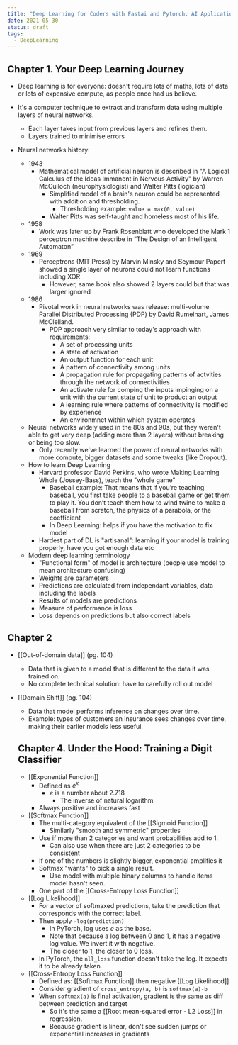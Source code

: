 ```yaml
---
title: "Deep Learning for Coders with Fastai and Pytorch: AI Applications Without a PhD"
date: 2021-05-30
status: draft
tags:
  - DeepLearning 
---
```


## Chapter 1. Your Deep Learning Journey

* Deep learning is for everyone: doesn't require lots of maths, lots of data or lots of expensive compute, as people once had us believe.
* It's a computer technique to extract and transform data using multiple layers of neural networks.
    * Each layer takes input from previous layers and refines them.
    * Layers trained to minimise errors


* Neural networks history:
	* 1943
        * Mathematical model of artificial neuron is described in "A Logical Calculus of the Ideas Immanent in Nervous Activity" by Warren McCulloch (neurophysiologist) and Walter Pitts (logician)
            * Simplified model of a brain's neuron could be represented with addition and thresholding.
                * Thresholding example: `value = max(0, value)`
            * Walter Pitts was self-taught and homeless most of his life.
    * 1958 
        * Work was later up by Frank Rosenblatt who developed the Mark 1 perceptron machine describe in “The Design of an Intelligent Automaton”
    * 1969
        * Perceptrons (MIT Press) by Marvin Minsky and Seymour Papert showed a single layer of neurons could not learn functions including XOR
            * However, same book also showed 2 layers could but that was larger ignored
    * 1986
        * Pivotal work in neural networks was release: multi-volume Parallel Distributed Processing (PDP) by David Rumelhart, James McClelland.
            * PDP approach very similar to today's approach with requirements:
                * A set of processing units
                * A state of activation
                * An output function for each unit
                * A pattern of connectivity among units
                * A propagation rule for propagating patterns of actvities through the network of connectivities
                * An activate rule for comping the inputs impinging on a unit with the current state of unit to product an output
                * A learning rule where patterns of connectivity is modified by experience
                * An environmnet within which system operates
	* Neural networks widely used in the 80s and 90s, but they weren't able to get very deep (adding more than 2 layers) without breaking or being too slow.
		* Only recently we've learned the power of neural networks with more compute, bigger datasets and some tweaks (like Dropout).
	* How to learn Deep Learning
		* Harvard professor David Perkins, who wrote Making Learning Whole (Jossey-Bass), teach the "whole game"
			* Baseball example: That means that if you’re teaching baseball, you first take people to a baseball game or get them to play it. You don’t teach them how to wind twine to make a baseball from scratch, the physics of a parabola, or the coefficient
			* In Deep Learning: helps if you have the motivation to fix model 
		* Hardest part of DL is "artisanal": learning if your model is training properly, have you got enough data etc
	* Modern deep learning terminology
		* "Functional form" of model is architecture (people use model to mean architecture confusing)
		* Weights are parameters
		* Predictions are calculated from independant variables, data including the labels
		* Results of models are predictions
		* Measure of performance is loss
		* Loss depends on predictions but also correct labels

## Chapter 2

* [[Out-of-domain data]] (pg. 104)
    * Data that is given to a model that is different to the data it was trained on.
    * No complete technical solution: have to carefully roll out model
* [[Domain Shift]] (pg. 104)
    * Data that model performs inference on changes over time.
    * Example: types of customers an insurance sees changes over time, making their earlier models less useful.
    
    ## Chapter 4. Under the Hood: Training a Digit Classifier
    
    * [[Exponential Function]]
        * Defined as $e^x$
            * $e$ is a number about 2.718
                * The inverse of natural logarithm
        * Always positive and increases fast
    * [[Softmax Function]]
        * The multi-category equivalent of the [[Sigmoid Function]]
            * Similarly "smooth and symmetric" properties
        * Use if more than 2 categories and want probabilities add to 1.
            * Can also use when there are just 2 categories to be consistent
        * If one of the numbers is slightly bigger, exponential amplifies it
        * Softmax "wants" to pick a single result.
            * Use model with multiple binary columns to handle items model hasn't seen.
        * One part of the [[Cross-Entropy Loss Function]]
    * [[Log Likelihood]]
        * For a vector of softmaxed predictions, take the prediction that corresponds with the correct label.
        * Then apply `-log(prediction)`
            * In PyTorch, log uses $e$ as the base.
            * Note that because a log between 0 and 1, it has a negative log value. We invert it with negative.
            * The closer to 1, the closer to 0 loss.
        * In PyTorch, the `nll_loss` function doesn't take the log. It expects it to be already taken.
    * [[Cross-Entropy Loss Function]]
        * Defined as:  [[Softmax Function]] then negative [[Log Likelihood]]
        * Consider gradient of `cross_entropy(a, b)` is `softmax(a)-b`
        * When `softmax(a)` is final activation, gradient is the same as diff between prediction and target
            * So it's the same a [[Root mean-squared error - L2 Loss]] in regression.
            * Because gradient is linear, don't see sudden jumps or exponential increases in gradients